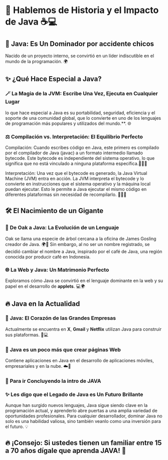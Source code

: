# 📜 **Hablemos de Historia y el Impacto de Java** ☕️💻

## 🚀 **Java: Es Un Dominador por accidente chicos**
Nacido de un proyecto interno, se convirtió en un líder indiscutible en el mundo de la programación. 🌍

## ✨ **¿Qué Hace Especial a Java?**
### 🪄 **La Magia de la JVM: Escribe Una Vez, Ejecuta en Cualquier Lugar**
lo que hace especial a Java es su portabilidad, seguridad, eficiencia y el soporte de una comunidad global, que lo 
convierte en uno de los lenguajes de programación más populares y utilizados del mundo.**. 🌐

### ⚖️ **Compilación vs. Interpretación: El Equilibrio Perfecto**
Compilación:
Cuando escribes código en Java, este primero es compilado por el compilador de Java (javac) a un formato intermedio 
llamado bytecode. Este bytecode es independiente del sistema operativo, lo que significa que no está vinculado a 
ninguna plataforma específica.🏃‍♂️💨

Interpretación:
Una vez que el bytecode es generado, la Java Virtual Machine (JVM) entra en acción. La JVM interpreta el bytecode y lo 
convierte en instrucciones que el sistema operativo y la máquina local puedan ejecutar. Esto le permite a Java ejecutar
el mismo código en diferentes plataformas sin necesidad de recompilarlo. 🏃‍♂️💨

## 🛠️ **El Nacimiento de un Gigante**
### 🌳 **De Oak a Java: La Evolución de un Lenguaje**
Oak se llama una especie de árbol cercana a la oficina de James Gosling creador de Java. 🌍🌟
Sin embargo, al no ser un nombre registrado, se decidió cambiar el nombre a Java, inspirado por el café de Java, una 
región conocida por producir café en Indonesia.

### 🌐 **La Web y Java: Un Matrimonio Perfecto**
Exploramos cómo Java se convirtió en el lenguaje dominante en la web y su papel en el desarrollo de **applets**. 💻🌍

## 🔥 **Java en la Actualidad**
### 🏢 **Java: El Corazón de las Grandes Empresas**
Actualmente se encuentra en **X**, **Gmail** y **Netflix** utilizan Java para construir sus plataformas. 🏢💻

### 📱 **Java es un poco más que crear páginas Web**
Contiene aplicaciones en Java en el desarrollo de aplicaciones móviles, empresariales y en la nube. ☁️📲

### 🔮 **Para ir Concluyendo la intro de JAVA**
### ✨ **Les digo que el Legado de Java es Un Futuro Brillante**
Aunque han surgido nuevos lenguajes, Java sigue siendo clave en la programación actual, y aprenderlo abre puertas a 
una amplia variedad de oportunidades profesionales. Para cualquier desarrollador, dominar Java no solo es una 
habilidad valiosa, sino también veanlo como una inversión para el futuro. 💡



## 🔥 ¡Consejo: Si ustedes tienen un familiar entre 15 a 70 años dígale que aprenda JAVA! 🚀

